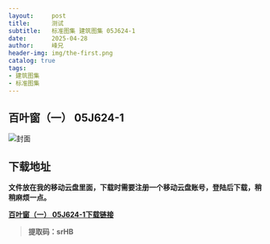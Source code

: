 ```yaml
---
layout:     post
title:      测试
subtitle:   标准图集 建筑图集 05J624-1
date:       2025-04-28
author:     峰兄
header-img: img/the-first.png
catalog: true
tags:
- 建筑图集
- 标准图集
---
```

## 百叶窗（一） 05J624-1
![封面](https://pic1.imgdb.cn/item/680e108f58cb8da5c8d047c9.png)

## 下载地址 ##
**文件放在我的移动云盘里面，下载时需要注册一个移动云盘账号，登陆后下载，稍稍麻烦一点。**  
  
[**百叶窗（一） 05J624-1下载链接**](https://caiyun.139.com/m/i?105CpTvYqIYy4)

> **提取码：srHB**
